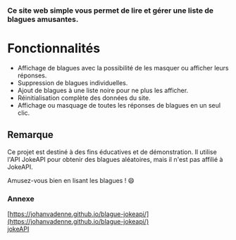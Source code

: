 ### Ce site web simple vous permet de lire et gérer une liste de blagues amusantes.

# Fonctionnalités
- Affichage de blagues avec la possibilité de les masquer ou afficher leurs réponses.
- Suppression de blagues individuelles.
- Ajout de blagues à une liste noire pour ne plus les afficher.
- Réinitialisation complète des données du site.
- Affichage ou masquage de toutes les réponses de blagues en un seul clic.

## Remarque
Ce projet est destiné à des fins éducatives et de démonstration. Il utilise l'API JokeAPI pour obtenir des blagues aléatoires, mais il n'est pas affilié à JokeAPI.

Amusez-vous bien en lisant les blagues ! 😄

### Annexe
[https://johanvadenne.github.io/blague-jokeapi/](https://johanvadenne.github.io/blague-jokeapi/)<br>
[jokeAPI](https://sv443.net/jokeapi/v2/)
